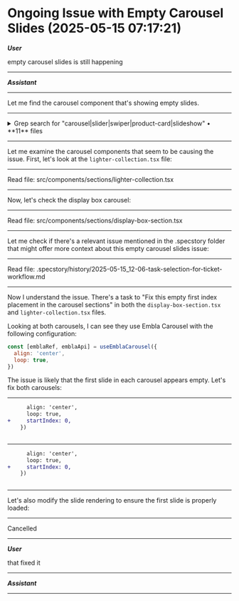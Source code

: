<!-- Generated by SpecStory -->

# Ongoing Issue with Empty Carousel Slides (2025-05-15 07:17:21)

_**User**_

empty carousel slides is still happening

---

_**Assistant**_



---

Let me find the carousel component that's showing empty slides.

---

<details>
            <summary>Grep search for "carousel|slider|swiper|product-card|slideshow" • **11** files</summary>
        
| File | Line | Match |
|------|------|-------|
| `file:///Users/liamellis/Desktop/fls/src/components/sections/lighter-collection.tsx` | L8 | `import useEmblaCarousel from 'embla-carousel-react'` |
| `file:///Users/liamellis/Desktop/fls/src/components/sections/lighter-collection.tsx` | L86 | `const carouselRef = useRef<HTMLDivElement>(null)` |
| `file:///Users/liamellis/Desktop/fls/src/components/sections/lighter-collection.tsx` | L87 | `const [emblaRef, emblaApi] = useEmblaCarousel({` |
| `file:///Users/liamellis/Desktop/fls/src/components/sections/lighter-collection.tsx` | L96 | `// Apply parallax effect to the carousel items` |
| `file:///Users/liamellis/Desktop/fls/src/components/sections/lighter-collection.tsx` | L97 | `useParallax(carouselRef, {` |
| `file:///Users/liamellis/Desktop/fls/src/components/sections/lighter-collection.tsx` | L143 | `{/* Carousel */}` |
| `file:///Users/liamellis/Desktop/fls/src/components/sections/lighter-collection.tsx` | L144 | `<div ref={carouselRef} className='relative px-4 md:px-12 mb-12'>` |
| `file:///Users/liamellis/Desktop/fls/src/components/sections/display-box-section.tsx` | L9 | `import useEmblaCarousel from 'embla-carousel-react'` |
| `file:///Users/liamellis/Desktop/fls/src/components/sections/display-box-section.tsx` | L109 | `const carouselRef = useRef<HTMLDivElement>(null)` |
| `file:///Users/liamellis/Desktop/fls/src/components/sections/display-box-section.tsx` | L110 | `const [emblaRef, emblaApi] = useEmblaCarousel({` |
| `file:///Users/liamellis/Desktop/fls/src/components/sections/display-box-section.tsx` | L119 | `// Apply parallax effect to the carousel items` |
| `file:///Users/liamellis/Desktop/fls/src/components/sections/display-box-section.tsx` | L120 | `useParallax(carouselRef as RefObject<HTMLElement>, {` |
| `file:///Users/liamellis/Desktop/fls/src/components/sections/display-box-section.tsx` | L165 | `{/* Carousel */}` |
| `file:///Users/liamellis/Desktop/fls/src/components/sections/display-box-section.tsx` | L166 | `<div ref={carouselRef} className='relative px-4 md:px-12 mb-12'>` |
| `file:///Users/liamellis/Desktop/fls/package.json` | L38 | `"embla-carousel-react": "^8.5.2",` |
| `file:///Users/liamellis/Desktop/fls/SiteReview.md` | L128 | `⟪ 189 characters skipped ⟫he site (a social gallery or a rotating carousel “FLS in the Wild”). Seeing real people with the product is powerful social proof, as it builds a community vibe. Many brands do this to great effect – it both creates trust and engages new vi` |
| `file:///Users/liamellis/Desktop/fls/SiteReview.md` | L139 | `- **Social Proof Emphasis:** Test adding a testimonial carousel on the homepage vs. none. If adding it reduces bounce rate or increases “Shop Now” clicks, you know the social proof is effective. According to many CRO experts, adding reviews typically impr` |
| `file:///Users/liamellis/Desktop/fls/.specstory/history/2025-05-01_22-51-site-review-implementation-plan.md` | L37 | `- **LighterCollection.tsx:** Carousel of lighter products.` |
| `file:///Users/liamellis/Desktop/fls/.specstory/history/2025-05-01_22-51-site-review-implementation-plan.md` | L840 | `import useEmblaCarousel from 'embla-carousel-react'` |
| `file:///Users/liamellis/Desktop/fls/.specstory/history/2025-05-01_22-51-site-review-implementation-plan.md` | L937 | `{/* Carousel */}` |
| `file:///Users/liamellis/Desktop/fls/.specstory/history/2025-05-01_22-51-site-review-implementation-plan.md` | L938 | `-         <div ref={carouselRef} className='relative px-4 md:px-12'>` |
| `file:///Users/liamellis/Desktop/fls/.specstory/history/2025-05-01_22-51-site-review-implementation-plan.md` | L939 | `+         <div ref={carouselRef} className='relative px-4 md:px-12 mb-12'>` |
| `file:///Users/liamellis/Desktop/fls/.specstory/history/2025-04-14_18-26-parallax-scroll-implementation-in-react.md` | L1395 | `import useEmblaCarousel from 'embla-carousel-react'` |
| `file:///Users/liamellis/Desktop/fls/.specstory/history/2025-04-14_18-26-parallax-scroll-implementation-in-react.md` | L1416 | `+   const carouselRef = useRef<HTMLDivElement>(null)` |
| `file:///Users/liamellis/Desktop/fls/.specstory/history/2025-04-14_18-26-parallax-scroll-implementation-in-react.md` | L1417 | `const [emblaRef, emblaApi] = useEmblaCarousel({` |
| `file:///Users/liamellis/Desktop/fls/.specstory/history/2025-04-14_18-26-parallax-scroll-implementation-in-react.md` | L1443 | `+   // Apply parallax effect to the carousel items` |
| `file:///Users/liamellis/Desktop/fls/.specstory/history/2025-04-14_18-26-parallax-scroll-implementation-in-react.md` | L1444 | `+   useParallax(carouselRef, {` |
| `file:///Users/liamellis/Desktop/fls/.specstory/history/2025-04-14_18-26-parallax-scroll-implementation-in-react.md` | L1470 | `{/* Carousel */}` |
| `file:///Users/liamellis/Desktop/fls/.specstory/history/2025-04-14_18-26-parallax-scroll-implementation-in-react.md` | L1472 | `+         <div ref={carouselRef} className='relative px-4 md:px-12'>` |
| `file:///Users/liamellis/Desktop/fls/.specstory/history/2025-04-14_18-26-parallax-scroll-implementation-in-react.md` | L1692 | `- Staggered carousel slide parallax` |
| `file:///Users/liamellis/Desktop/fls/.specstory/history/2025-04-14_18-26-parallax-scroll-implementation-in-react.md` | L1930 | `import useEmblaCarousel from 'embla-carousel-react'` |
| `file:///Users/liamellis/Desktop/fls/.specstory/history/2025-04-14_18-26-parallax-scroll-implementation-in-react.md` | L2003 | `⟪ 205 characters skipped ⟫y the parallax effects on the existing `carouselRef` and `contentRef` elements, both with `debug: false` to ensure no scroll indicators appear. I also fixed an import issue by consolidating the Lucide icon imports into a single line.` |
| `file:///Users/liamellis/Desktop/fls/bun.lock` | L30 | `"embla-carousel-react": "^8.5.2",` |
| `file:///Users/liamellis/Desktop/fls/bun.lock` | L1291 | `"embla-carousel": ["embla-carousel@8.5.2", "", {}, "sha512-xQ9oVLrun/eCG/7ru3R+I5bJ7shsD8fFwLEY7yPe27/+fDHCNj0OT5EoG5ZbFyOxOcG6yTwW8oTz/dWyFnyGpg=="],` |
| `file:///Users/liamellis/Desktop/fls/bun.lock` | L1293 | `"embla-carousel-react": ["embla-carousel-react@8.5.2", "", { "dependencies": { "embla-carousel": "8.5.2", "embla-carousel-reactive-utils": "8.5.2" }, "peerDependencies": { "react": "^16.8.0 || ^17.0.1 || ^18.0.0 || ^19.0.0 || ^19.0.0-rc" } }, "sha512-Tmx+uY3MqseIGdwp0ScyUuxpBgx5jX1f7od4Cm5mDwg/dptEiTKf9xp6tw0lZN` |
| `file:///Users/liamellis/Desktop/fls/bun.lock` | L1295 | `"embla-carousel-reactive-utils": ["embla-carousel-reactive-utils@8.5.2", "", { "peerDependencies": { "embla-carousel": "8.5.2" } }, "sha512-QC8/hYSK/pEmqEdU1IO5O+XNc/Ptmmq7uCB44vKplgLKhB/l0+yvYx0+Cv0sF6Ena8Srld5vUErZkT+yTahtDg=="],` |
| `file:///Users/liamellis/Desktop/fls/.specstory/history/2025-05-15_12-06-task-selection-for-ticket-workflow.md` | L631 | `Fix this empty first index placement in the carousel sections in @display-box-section.tsx @lighter-collection.tsx` |
| `file:///Users/liamellis/Desktop/fls/.specstory/history/2025-05-15_11-13-complete-markdown-files-for-digital-catalogue.md` | L186 | `+ import useEmblaCarousel from 'embla-carousel-react'` |
| `file:///Users/liamellis/Desktop/fls/.specstory/history/2025-05-15_11-13-complete-markdown-files-for-digital-catalogue.md` | L242 | `+   const carouselRef = useRef<HTMLDivElement>(null)` |
| `file:///Users/liamellis/Desktop/fls/.specstory/history/2025-05-15_11-13-complete-markdown-files-for-digital-catalogue.md` | L243 | `+   const [emblaRef, emblaApi] = useEmblaCarousel({` |
| `file:///Users/liamellis/Desktop/fls/.specstory/history/2025-05-15_11-13-complete-markdown-files-for-digital-catalogue.md` | L252 | `+   // Apply parallax effect to the carousel items` |
| `file:///Users/liamellis/Desktop/fls/.specstory/history/2025-05-15_11-13-complete-markdown-files-for-digital-catalogue.md` | L253 | `+   useParallax(carouselRef, {` |
| `file:///Users/liamellis/Desktop/fls/.specstory/history/2025-05-15_11-13-complete-markdown-files-for-digital-catalogue.md` | L298 | `+         {/* Carousel */}` |
| `file:///Users/liamellis/Desktop/fls/.specstory/history/2025-05-15_11-13-complete-markdown-files-for-digital-catalogue.md` | L299 | `+         <div ref={carouselRef} className='relative px-4 md:px-12 mb-12'>` |
| `file:///Users/liamellis/Desktop/fls/.specstory/history/2025-05-15_11-13-complete-markdown-files-for-digital-catalogue.md` | L904 | `// Apply parallax effect to the carousel items` |
| `file:///Users/liamellis/Desktop/fls/.specstory/history/2025-05-15_11-13-complete-markdown-files-for-digital-catalogue.md` | L905 | `-   useParallax(carouselRef, {` |
| `file:///Users/liamellis/Desktop/fls/.specstory/history/2025-05-15_11-13-complete-markdown-files-for-digital-catalogue.md` | L906 | `+   useParallax(carouselRef as React.RefObject<HTMLElement>, {` |
| `file:///Users/liamellis/Desktop/fls/src/components/sections/display-box-section.tsx` | L9 | `import useEmblaCarousel from 'embla-carousel-react'` |
| `file:///Users/liamellis/Desktop/fls/src/components/sections/display-box-section.tsx` | L109 | `const carouselRef = useRef<HTMLDivElement>(null)` |
| `file:///Users/liamellis/Desktop/fls/src/components/sections/display-box-section.tsx` | L110 | `const [emblaRef, emblaApi] = useEmblaCarousel({` |
| `file:///Users/liamellis/Desktop/fls/src/components/sections/display-box-section.tsx` | L119 | `// Apply parallax effect to the carousel items` |
| `file:///Users/liamellis/Desktop/fls/src/components/sections/display-box-section.tsx` | L120 | `useParallax(carouselRef as RefObject<HTMLElement>, {` |
| `file:///Users/liamellis/Desktop/fls/src/components/sections/display-box-section.tsx` | L165 | `{/* Carousel */}` |
| `file:///Users/liamellis/Desktop/fls/src/components/sections/display-box-section.tsx` | L166 | `<div ref={carouselRef} className='relative px-4 md:px-12 mb-12'>` |
| `file:///Users/liamellis/Desktop/fls/src/components/sections/lighter-collection.tsx` | L8 | `import useEmblaCarousel from 'embla-carousel-react'` |
| `file:///Users/liamellis/Desktop/fls/src/components/sections/lighter-collection.tsx` | L86 | `const carouselRef = useRef<HTMLDivElement>(null)` |
| `file:///Users/liamellis/Desktop/fls/src/components/sections/lighter-collection.tsx` | L87 | `const [emblaRef, emblaApi] = useEmblaCarousel({` |
| `file:///Users/liamellis/Desktop/fls/src/components/sections/lighter-collection.tsx` | L96 | `// Apply parallax effect to the carousel items` |
| `file:///Users/liamellis/Desktop/fls/src/components/sections/lighter-collection.tsx` | L97 | `useParallax(carouselRef, {` |
| `file:///Users/liamellis/Desktop/fls/src/components/sections/lighter-collection.tsx` | L143 | `{/* Carousel */}` |
| `file:///Users/liamellis/Desktop/fls/src/components/sections/lighter-collection.tsx` | L144 | `<div ref={carouselRef} className='relative px-4 md:px-12 mb-12'>` |

</details>

---

Let me examine the carousel components that seem to be causing the issue. First, let's look at the `lighter-collection.tsx` file:

---

Read file: src/components/sections/lighter-collection.tsx

---

Now, let's check the display box carousel:

---

Read file: src/components/sections/display-box-section.tsx

---

Let me check if there's a relevant issue mentioned in the .specstory folder that might offer more context about this empty carousel slides issue:

---

Read file: .specstory/history/2025-05-15_12-06-task-selection-for-ticket-workflow.md

---

Now I understand the issue. There's a task to "Fix this empty first index placement in the carousel sections" in both the `display-box-section.tsx` and `lighter-collection.tsx` files.

Looking at both carousels, I can see they use Embla Carousel with the following configuration:
```javascript
const [emblaRef, emblaApi] = useEmblaCarousel({
  align: 'center',
  loop: true,
})
```

The issue is likely that the first slide in each carousel appears empty. Let's fix both carousels:

---

```diff
      align: 'center',
      loop: true,
+     startIndex: 0,
    })
  
```

---

```diff
      align: 'center',
      loop: true,
+     startIndex: 0,
    })
  
```

---

Let's also modify the slide rendering to ensure the first slide is properly loaded:

---

Cancelled

---

_**User**_

that fixed it

---

_**Assistant**_



---


